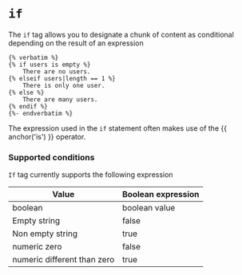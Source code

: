 ---
---

# `if`
The `if` tag allows you to designate a chunk of content as conditional depending on the result of an expression
```twig
{% verbatim %}
{% if users is empty %}
	There are no users.
{% elseif users|length == 1 %}
	There is only one user.
{% else %}
	There are many users.
{% endif %}
{%- endverbatim %}
```
The expression used in the `if` statement often makes use of the {{ anchor('is') }} operator.

### Supported conditions

`If` tag currently supports the following expression

| Value  | Boolean expression |
| --- | --- |
| boolean | boolean value |
| Empty string | false |
| Non empty string | true |
| numeric zero | false |
| numeric different than zero | true |

